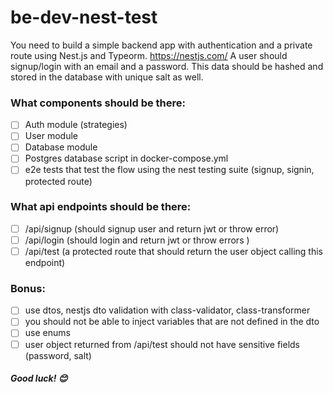 # be-dev-nest-test

You need to build a simple backend app with authentication and a private route using Nest.js and Typeorm. https://nestjs.com/
A user should signup/login with an email and a password. This data should be hashed and stored in the database with unique salt as well.

### What components should be there:
- [ ] Auth module (strategies)
- [ ] User module
- [ ] Database module
- [ ] Postgres database script in docker-compose.yml
- [ ] e2e tests that test the flow using the nest testing suite (signup, signin, protected route)
### What api endpoints should be there:
- [ ] /api/signup (should signup user and return jwt or throw error)
- [ ] /api/login (should login and return jwt or throw errors )
- [ ] /api/test (a protected route that should return the user object calling this endpoint)
### Bonus:
- [ ] use dtos, nestjs dto validation with class-validator, class-transformer
- [ ] you should not be able to inject variables that are not defined in the dto
- [ ] use enums
- [ ] user object returned from /api/test should not have sensitive fields (password, salt)

##### Good luck! 😊
